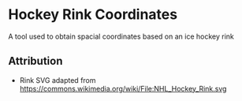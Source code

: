 # Hockey Rink Coordinates

A tool used to obtain spacial coordinates based on an ice hockey rink

## Attribution

* Rink SVG adapted from https://commons.wikimedia.org/wiki/File:NHL_Hockey_Rink.svg
